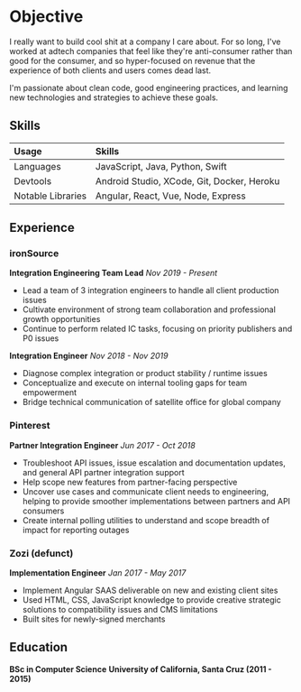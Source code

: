 # Objective

I really want to build cool shit at a company I care about. For so long, I've worked at adtech companies that feel like they're anti-consumer rather than good for the consumer, and so hyper-focused on revenue that the experience of both clients and users comes dead last.

I'm passionate about clean code, good engineering practices, and learning new technologies and strategies to achieve these goals.


## Skills 
| Usage | Skills |
| :------ | :----------------------------| 
| Languages | JavaScript, Java, Python, Swift |
| Devtools | Android Studio, XCode, Git, Docker, Heroku |
| Notable Libraries | Angular, React, Vue, Node, Express |


## Experience
### ironSource
__Integration Engineering Team Lead__
_Nov 2019 - Present_
* Lead a team of 3 integration engineers to handle all client production issues
* Cultivate environment of strong team collaboration and professional growth opportunities
* Continue to perform related IC tasks, focusing on priority publishers and P0 issues

__Integration Engineer__
_Nov 2018 - Nov 2019_

* Diagnose complex integration or product stability / runtime issues
* Conceptualize and execute on internal tooling gaps for team empowerment
* Bridge technical communication of satellite office for global company

### Pinterest

__Partner Integration Engineer__
_Jun 2017 - Oct 2018_
* Troubleshoot API issues, issue escalation and documentation updates, and general API partner integration support
* Help scope new features from partner-facing perspective
* Uncover use cases and communicate client needs to engineering, helping to provide smoother implementations between partners and API consumers
* Create internal polling utilities to understand and scope breadth of impact for reporting outages

### Zozi (defunct)

__Implementation Engineer__
_Jan 2017 - May 2017_
* Implement Angular SAAS deliverable on new and existing client sites
* Used HTML, CSS, JavaScript knowledge to provide creative strategic solutions to compatibility issues and CMS limitations
* Built sites for newly-signed merchants

## Education

__BSc in Computer Science__
__University of California, Santa Cruz (2011 - 2015)__